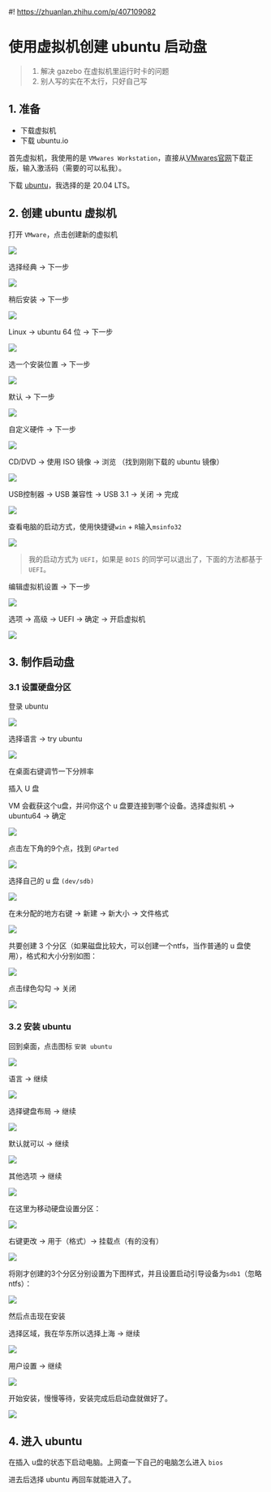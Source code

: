 #! https://zhuanlan.zhihu.com/p/407109082
# 使用虚拟机创建 ubuntu 启动盘

> 1. 解决 gazebo 在虚拟机里运行时卡的问题
> 2. 别人写的实在不太行，只好自己写

## 1. 准备

* 下载虚拟机
* 下载 ubuntu.io

首先虚拟机，我使用的是 `VMwares Workstation`，直接从[VMwares官网](https://www.vmware.com/cn/products/workstation-pro/workstation-pro-evaluation.html)下载正版，输入激活码（需要的可以私我）。

下载 [ubuntu](https://cn.ubuntu.com/download/desktop)，我选择的是 20.04 LTS。

## 2. 创建 ubuntu 虚拟机

打开 `VMware`，点击创建新的虚拟机

![  ](./pics/1.png)

选择经典 -> 下一步

![  ](./pics/2.png)

稍后安装 -> 下一步

![  ](./pics/3.png)

Linux -> ubuntu 64 位 -> 下一步

![  ](./pics/4.png)

选一个安装位置 -> 下一步

![  ](./pics/5.png)

默认 -> 下一步

![  ](./pics/6.png)

自定义硬件 -> 下一步

![  ](./pics/7.png)

CD/DVD -> 使用 ISO 镜像 -> 浏览 （找到刚刚下载的 ubuntu 镜像）

![  ](./pics/12.png)

USB控制器 -> USB 兼容性 -> USB 3.1 -> 关闭 -> 完成

![  ](./pics/8.png)


查看电脑的启动方式，使用快捷键`win` + `R`输入`msinfo32`

![  ](./pics/9.png)

>我的启动方式为 `UEFI`，如果是 `BOIS` 的同学可以退出了，下面的方法都基于`UEFI`。

编辑虚拟机设置 -> 下一步

![  ](./pics/10.png)

选项 -> 高级 -> UEFI -> 确定 -> 开启虚拟机

![  ](./pics/11.png)

## 3. 制作启动盘

### 3.1 设置硬盘分区

登录 ubuntu

![  ](./pics/13.png)

选择语言 -> try ubuntu

![  ](./pics/14.png)

在桌面右键调节一下分辨率

插入 U 盘

VM 会截获这个u盘，并问你这个 u 盘要连接到哪个设备。选择虚拟机 -> ubuntu64 -> 确定

![  ](./pics/16.png)

点击左下角的9个点，找到 `GParted`

![  ](./pics/22.png)

选择自己的 u 盘 `(dev/sdb)`

![  ](./pics/23.png)

在未分配的地方右键 -> 新建 -> 新大小 -> 文件格式

![  ](./pics/25.png)

共要创建 3 个分区（如果磁盘比较大，可以创建一个ntfs，当作普通的 u 盘使用），格式和大小分别如图：

![  ](./pics/24.png)

点击绿色勾勾 -> 关闭

![  ](./pics/26.png)

### 3.2 安装 ubuntu

回到桌面，点击图标 `安装 ubuntu`

![  ](./pics/15.png)

语言 -> 继续

![  ](./pics/17.png)

选择键盘布局 -> 继续

![  ](./pics/18.png)

默认就可以 -> 继续

![  ](./pics/19.png)

其他选项 -> 继续

![  ](./pics/20.png)

在这里为移动硬盘设置分区：

![  ](./pics/27.png)

右键更改 -> 用于（格式）-> 挂载点（有的没有）

![  ](./pics/28.png)

将刚才创建的3个分区分别设置为下图样式，并且设置启动引导设备为`sdb1`（忽略ntfs）：

![  ](./pics/29.png)

然后点击现在安装

选择区域，我在华东所以选择上海 -> 继续

![  ](./pics/30.png)

用户设置 -> 继续

![  ](./pics/31.png)


开始安装，慢慢等待，安装完成后启动盘就做好了。

![  ](./pics/32.png)

## 4. 进入 ubuntu

在插入 u盘的状态下启动电脑。上网查一下自己的电脑怎么进入 `bios`

进去后选择 ubuntu 再回车就能进入了。
